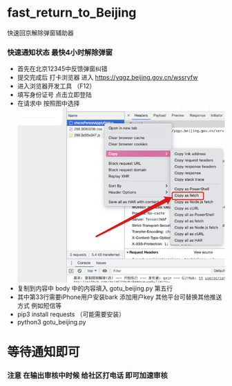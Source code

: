 # fast_return_to_Beijing
快速回京解除弹窗辅助器
### 快速通知状态 最快4小时解除弹窗 
* 首先在北京12345中反馈弹窗纠错
* 提交完成后 打卡浏览器 进入 https://yqgz.beijing.gov.cn/wssryfw
* 进入浏览器开发工具 （F12）
* 填写身份证号 点击立即登陆 
* 在请求中 按照图中选择 
![](./1.png)
* 复制到内容中 body 中的内容填入 gotu_beijing.py 第五行
* 其中第33行需要iPhone用户安装bark 添加用户key 其他平台可替换其他推送方式 例如短信等 
* pip3 install requests  （可能需要安装）
* python3 gotu_beijing.py 
# 等待通知即可 
### 注意 在输出审核中时候 给社区打电话 即可加速审核 
